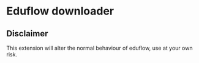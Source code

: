 # Eduflow downloader

## Disclaimer

This extension will alter the normal behaviour of eduflow, use at your own risk. 
